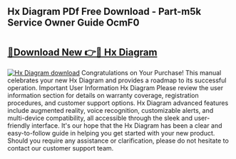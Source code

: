 ## Hx Diagram PDf Free Download - Part-m5k Service Owner Guide OcmF0

# <h2><a href="http://dfrllix.blite.top/?on=Hx+Diagram">🔗Download New 👉🔴 Hx Diagram</a></h2>

[![Hx Diagram download](https://i.imgur.com/lujVjoI.png)](http://dfrllix.blite.top/?on=Hx+Diagram)
Congratulations on Your Purchase! This manual celebrates your new Hx Diagram and provides a roadmap to its successful operation. Important User Information Hx Diagram Please review the user information section for details on warranty coverage, registration procedures, and customer support options. Hx Diagram advanced features include augmented reality, voice recognition, customizable alerts, and multi-device compatibility, all accessible through the sleek and user-friendly interface. It's our hope that the Hx Diagram has been a clear and easy-to-follow guide in helping you get started with your new product. Should you require any assistance or clarification, please do not hesitate to contact our customer support team.

